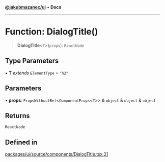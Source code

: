 [**@jakubmazanec/ui**](../README.md) • **Docs**

---

# Function: DialogTitle()

> **DialogTitle**\<`T`\>(`props`): `ReactNode`

## Type Parameters

• **T** _extends_ `ElementType` = `"h2"`

## Parameters

• **props**: `PropsWithoutRef`\<`ComponentProps`\<`T`\>\> & `object` & `object` & `object`

## Returns

`ReactNode`

## Defined in

[packages/ui/source/components/DialogTitle.tsx:31](https://github.com/jakubmazanec/tools/blob/28bd44b020b25cf8f9b96b5a385bb7c918cf32ab/packages/ui/source/components/DialogTitle.tsx#L31)
